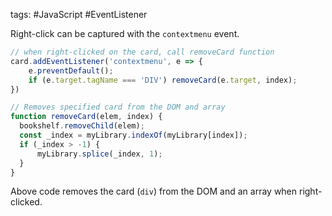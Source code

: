 tags: #JavaScript #EventListener 

Right-click can be captured with the `contextmenu` event. 

```js
// when right-clicked on the card, call removeCard function
card.addEventListener('contextmenu', e => {
    e.preventDefault();
    if (e.target.tagName === 'DIV') removeCard(e.target, index);
})

// Removes specified card from the DOM and array
function removeCard(elem, index) {
  bookshelf.removeChild(elem);
  const _index = myLibrary.indexOf(myLibrary[index]);
  if (_index > -1) {
      myLibrary.splice(_index, 1);
  }
}
```

Above code removes the card (`div`) from the DOM and an array when right-clicked.